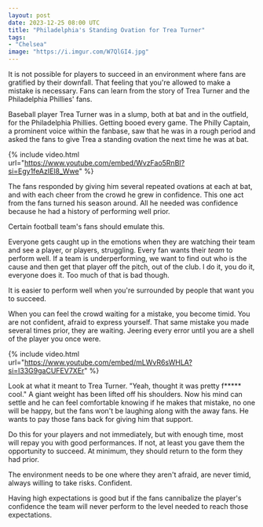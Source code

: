```yaml
---
layout: post
date: 2023-12-25 08:00 UTC
title: "Philadelphia's Standing Ovation for Trea Turner"
tags:
- "Chelsea"
image: "https://i.imgur.com/W7QlGI4.jpg"
---
```


It is not possible for players to succeed in an environment where fans are gratified by their downfall. That feeling that you're allowed to make a mistake is necessary. Fans can learn from the story of Trea Turner and the Philadelphia Phillies' fans.

<!---more--->

Baseball player Trea Turner was in a slump, both at bat and in the outfield, for the Philadelphia Phillies. Getting booed every game. The Philly Captain, a prominent voice within the fanbase, saw that he was in a rough period and asked the fans to give Trea a standing ovation the next time he was at bat.

{% include video.html url="https://www.youtube.com/embed/WvzFao5RnBI?si=Egy1feAzIEl8_Wwe" %}

The fans responded by giving him several repeated ovations at each at bat, and with each cheer from the crowd he grew in confidence. This one act from the fans turned his season around. All he needed was confidence because he had a history of performing well prior. 

Certain football team's fans should emulate this. 

Everyone gets caught up in the emotions when they are watching their team and see a player, or players, struggling. Every fan wants their *team* to perform well. If a team is underperforming, we want to find out who is the cause and then get that player off the pitch, out of the club. I do it, you do it, everyone does it. Too much of that is bad though.

It is easier to perform well when you're surrounded by people that want you to succeed.

When you can feel the crowd waiting for a mistake, you become timid. You are not confident, afraid to express yourself. That same mistake you made several times prior, they are waiting. Jeering every error until you are a shell of the player you once were. 

{% include video.html url="https://www.youtube.com/embed/mLWvR6sWHLA?si=I33G9gaCUFEV7XEr" %}

Look at what it meant to Trea Turner. "Yeah, thought it was pretty f***** cool." A giant weight has been lifted off his shoulders. Now his mind can settle and he can feel comfortable knowing if he makes that mistake, no one will be happy, but the fans won't be laughing along with the away fans. He wants to pay those fans back for giving him that support.

Do this for your players and not immediately, but with enough time, most will repay you with good performances. If not, at least you gave them the opportunity to succeed. At minimum, they should return to the form they had prior. 

The environment needs to be one where they aren't afraid, are never timid, always willing to take risks. Confident. 

Having high expectations is good but if the fans cannibalize the player's confidence the team will never perform to the level needed to reach those expectations. 
